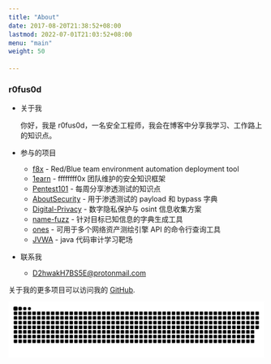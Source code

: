 ```yaml
---
title: "About"
date: 2017-08-20T21:38:52+08:00
lastmod: 2022-07-01T21:03:52+08:00
menu: "main"
weight: 50

---
```


### r0fus0d

- 关于我

  你好，我是 r0fus0d，一名安全工程师，我会在博客中分享我学习、工作路上的知识点。

- 参与的项目
  - [f8x](https://github.com/ffffffff0x/f8x) - Red/Blue team environment automation deployment tool
  - [1earn](https://github.com/No-Github/1earn) - ffffffff0x 团队维护的安全知识框架
  - [Pentest101](https://github.com/ffffffff0x/Pentest101) - 每周分享渗透测试的知识点
  - [AboutSecurity](https://github.com/ffffffff0x/AboutSecurity) - 用于渗透测试的 payload 和 bypass 字典
  - [Digital-Privacy](https://github.com/ffffffff0x/Digital-Privacy) - 数字隐私保护与 osint 信息收集方案
  - [name-fuzz](https://github.com/ffffffff0x/name-fuzz) - 针对目标已知信息的字典生成工具
  - [ones](https://github.com/ffffffff0x/ones) - 可用于多个网络资产测绘引擎 API 的命令行查询工具
  - [JVWA](https://github.com/ffffffff0x/JVWA) - java 代码审计学习靶场

- 联系我
  - D2hwakH7BS5E@protonmail.com

关于我的更多项目可以访问我的 [GitHub](https://github.com/No-Github).

![github contribution grid snake animation](https://raw.githubusercontent.com/No-Github/No-Github/output/github-contribution-grid-snake.svg)
